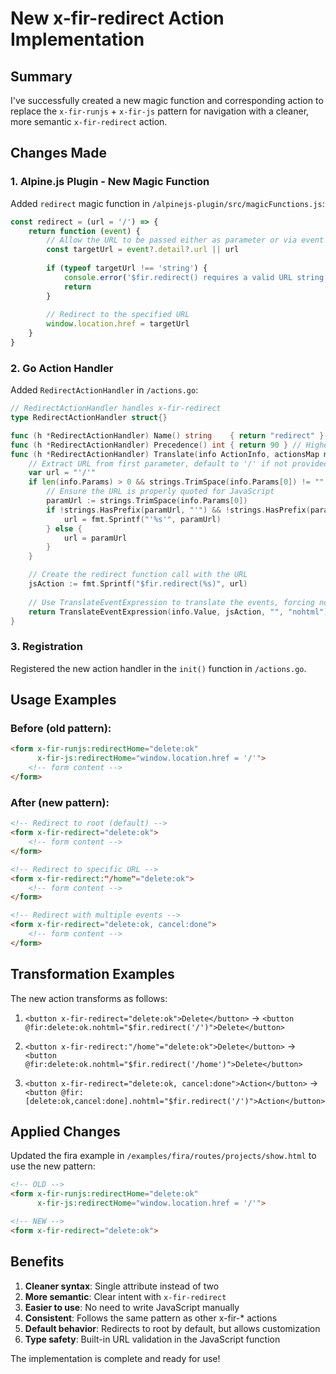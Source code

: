 # New x-fir-redirect Action Implementation

## Summary

I've successfully created a new magic function and corresponding action to replace the `x-fir-runjs` + `x-fir-js` pattern for navigation with a cleaner, more semantic `x-fir-redirect` action.

## Changes Made

### 1. Alpine.js Plugin - New Magic Function

Added `redirect` magic function in `/alpinejs-plugin/src/magicFunctions.js`:

```javascript
const redirect = (url = '/') => {
    return function (event) {
        // Allow the URL to be passed either as parameter or via event detail
        const targetUrl = event?.detail?.url || url
        
        if (typeof targetUrl !== 'string') {
            console.error('$fir.redirect() requires a valid URL string')
            return
        }
        
        // Redirect to the specified URL
        window.location.href = targetUrl
    }
}
```

### 2. Go Action Handler

Added `RedirectActionHandler` in `/actions.go`:

```go
// RedirectActionHandler handles x-fir-redirect
type RedirectActionHandler struct{}

func (h *RedirectActionHandler) Name() string    { return "redirect" }
func (h *RedirectActionHandler) Precedence() int { return 90 } // Higher precedence than js actions
func (h *RedirectActionHandler) Translate(info ActionInfo, actionsMap map[string]string) (string, error) {
    // Extract URL from first parameter, default to '/' if not provided
    var url = "'/'"
    if len(info.Params) > 0 && strings.TrimSpace(info.Params[0]) != "" {
        // Ensure the URL is properly quoted for JavaScript
        paramUrl := strings.TrimSpace(info.Params[0])
        if !strings.HasPrefix(paramUrl, "'") && !strings.HasPrefix(paramUrl, "\"") {
            url = fmt.Sprintf("'%s'", paramUrl)
        } else {
            url = paramUrl
        }
    }

    // Create the redirect function call with the URL
    jsAction := fmt.Sprintf("$fir.redirect(%s)", url)
    
    // Use TranslateEventExpression to translate the events, forcing nohtml modifier
    return TranslateEventExpression(info.Value, jsAction, "", "nohtml")
}
```

### 3. Registration

Registered the new action handler in the `init()` function in `/actions.go`.

## Usage Examples

### Before (old pattern):
```html
<form x-fir-runjs:redirectHome="delete:ok"
      x-fir-js:redirectHome="window.location.href = '/'">
    <!-- form content -->
</form>
```

### After (new pattern):
```html
<!-- Redirect to root (default) -->
<form x-fir-redirect="delete:ok">
    <!-- form content -->
</form>

<!-- Redirect to specific URL -->
<form x-fir-redirect:"/home"="delete:ok">
    <!-- form content -->
</form>

<!-- Redirect with multiple events -->
<form x-fir-redirect="delete:ok, cancel:done">
    <!-- form content -->
</form>
```

## Transformation Examples

The new action transforms as follows:

1. `<button x-fir-redirect="delete:ok">Delete</button>`
   → `<button @fir:delete:ok.nohtml="$fir.redirect('/')">Delete</button>`

2. `<button x-fir-redirect:"/home"="delete:ok">Delete</button>`
   → `<button @fir:delete:ok.nohtml="$fir.redirect('/home')">Delete</button>`

3. `<button x-fir-redirect="delete:ok, cancel:done">Action</button>`
   → `<button @fir:[delete:ok,cancel:done].nohtml="$fir.redirect('/')">Action</button>`

## Applied Changes

Updated the fira example in `/examples/fira/routes/projects/show.html` to use the new pattern:

```html
<!-- OLD -->
<form x-fir-runjs:redirectHome="delete:ok"
      x-fir-js:redirectHome="window.location.href = '/'">

<!-- NEW -->
<form x-fir-redirect="delete:ok">
```

## Benefits

1. **Cleaner syntax**: Single attribute instead of two
2. **More semantic**: Clear intent with `x-fir-redirect`
3. **Easier to use**: No need to write JavaScript manually
4. **Consistent**: Follows the same pattern as other x-fir-* actions
5. **Default behavior**: Redirects to root by default, but allows customization
6. **Type safety**: Built-in URL validation in the JavaScript function

The implementation is complete and ready for use!
